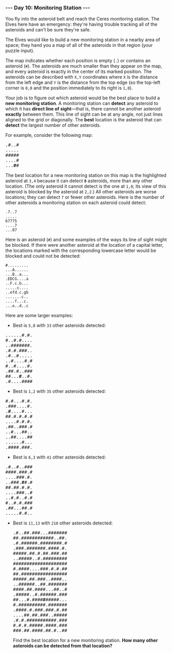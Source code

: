 ### --- Day 10: Monitoring Station ---

You fly into the asteroid belt and reach the Ceres monitoring station. The
Elves here have an emergency: they're having trouble tracking all of the
asteroids and can't be sure they're safe.

The Elves would like to build a new monitoring station in a nearby area of
space; they hand you a map of all of the asteroids in that region (your
puzzle input).

The map indicates whether each position is empty (`.`) or contains an
asteroid (`#`). The asteroids are much smaller than they appear on the map,
and every asteroid is exactly in the center of its marked position. The
asteroids can be described with `X,Y` coordinates where `X` is the distance
from the left edge and `Y` is the distance from the top edge (so the top-left
corner is `0,0` and the position immediately to its right is `1,0`).

Your job is to figure out which asteroid would be the best place to build a
**new monitoring station**. A monitoring station can **detect** any asteroid to
which it has **direct line of sight**—that is, there cannot be another
asteroid **exactly** between them. This line of sight can be at any angle, not
just lines aligned to the grid or diagonally. The **best** location is the
asteroid that can **detect** the largest number of other asteroids.

For example, consider the following map:

<pre>
.#..#
.....
#####
....#
...<b>#</b>#
</pre>

The best location for a new monitoring station on this map is the
highlighted asteroid at `3,4` because it can detect **`8`** asteroids, more than
any other location. (The only asteroid it cannot detect is the one at `1,0`;
its view of this asteroid is blocked by the asteroid at `2,2`.) All other
asteroids are worse locations; they can detect `7` or fewer other asteroids.
Here is the number of other asteroids a monitoring station on each asteroid
could detect:

```
.7..7
.....
67775
....7
...87
```

Here is an asteroid (`#`) and some examples of the ways its line of sight
might be blocked. If there were another asteroid at the location of a
capital letter, the locations marked with the corresponding lowercase
letter would be blocked and could not be detected:

```
#.........
...A......
...B..a...
.EDCG....a
..F.c.b...
.....c....
..efd.c.gb
.......c..
....f...c.
...e..d..c
```

Here are some larger examples:

- Best is `5,8` with `33` other asteroids detected:
<pre>
......#.#.
#..#.#....
..#######.
.#.#.###..
.#..#.....
..#....#.#
#..#....#.
.##.#..###
##...<b>#</b>..#.
.#....####
</pre>
- Best is `1,2` with `35` other asteroids detected:
<pre>
#.#...#.#.
.###....#.
.<b>#</b>....#...
##.#.#.#.#
....#.#.#.
.##..###.#
..#...##..
..##....##
......#...
.####.###.
</pre>
- Best is `6,3` with `41` other asteroids detected:
<pre>
.#..#..###
####.###.#
....###.#.
..###.<b>#</b>#.#
##.##.#.#.
....###..#
..#.#..#.#
#..#.#.###
.##...##.#
.....#.#..
</pre>
- Best is `11,13` with `210` other asteroids detected:
  <pre>
  .#..##.###...#######
  ##.############..##.
  .#.######.########.#
  .###.#######.####.#.
  #####.##.#.##.###.##
  ..#####..#.#########
  ####################
  #.####....###.#.#.##
  ##.#################
  #####.##.###..####..
  ..######..##.#######
  ####.##.####...##..#
  .#####..#.######.###
  ##...#.####<b>#</b>#####...
  #.##########.#######
  .####.#.###.###.#.##
  ....##.##.###..#####
  .#.#.###########.###
  #.#.#.#####.####.###
  ###.##.####.##.#..##
  </pre>
  Find the best location for a new monitoring station. **How many other
  asteroids can be detected from that location?**

